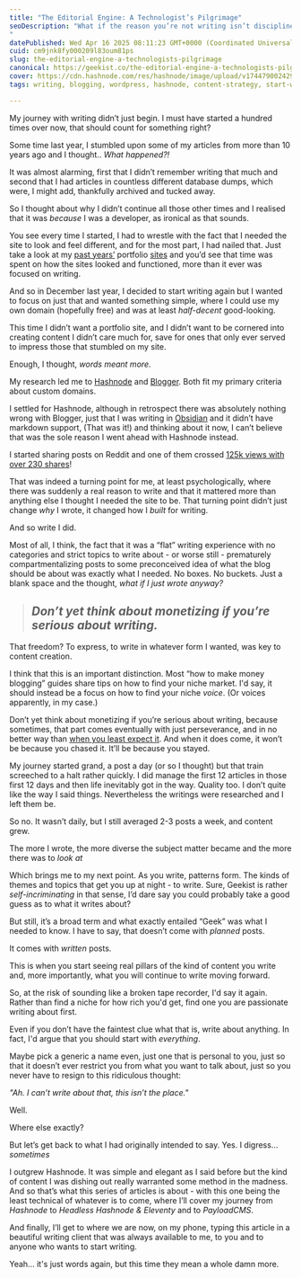 ```yaml
---
title: "The Editorial Engine: A Technologist’s Pilgrimage"
seoDescription: "What if the reason you’re not writing isn’t discipline, but design? A technologist reflects on blogging, voice, and where it all begins.
"
datePublished: Wed Apr 16 2025 08:11:23 GMT+0000 (Coordinated Universal Time)
cuid: cm9jnk8fy000209l83oum81ps
slug: the-editorial-engine-a-technologists-pilgrimage
canonical: https://geekist.co/the-editorial-engine-a-technologists-pilgrimage/
cover: https://cdn.hashnode.com/res/hashnode/image/upload/v1744790024298/c11e1343-3283-464a-8f3c-e086541536e4.png
tags: writing, blogging, wordpress, hashnode, content-strategy, start-writing, niche-voice, tech-blogger

---
```


My journey with writing didn’t just begin. I must have started a hundred times over now, that should count for something right?

Some time last year, I stumbled upon some of my articles from more than 10 years ago and I thought.. *What happened?!*

It was almost alarming, first that I didn’t remember writing that much and second that I had articles in countless different database dumps, which were, I might add, thankfully archived and tucked away.

So I thought about why I didn’t continue all those other times and I realised that it was *because* I was a developer, as ironical as that sounds.

You see every time I started, I had to wrestle with the fact that I needed the site to look and feel different, and for the most part, I had nailed that. Just take a look at my [past years’](https://github.com/jasonnathan/jasonnathan.meteor.com) portfolio [sites](https://github.com/jasonnathan/www.jasonnathan.me) and you’d see that time was spent on how the sites looked and functioned, more than it ever was focused on writing.

And so in December last year, I decided to start writing again but I wanted to focus on just that and wanted something simple, where I could use my own domain (hopefully free) and was at least *half-decent* good-looking.

This time I didn’t want a portfolio site, and I didn’t want to be cornered into creating content I didn’t care much for, save for ones that only ever served to impress those that stumbled on my site.

Enough, I thought, *words meant more.*

My research led me to [Hashnode](https://hashnode.com/) and [Blogger](https://www.blogger.com/). Both fit my primary criteria about custom domains.

I settled for Hashnode, although in retrospect there was absolutely nothing wrong with Blogger, just that I was writing in [Obsidian](https://obsidian.md/) and it didn’t have markdown support, (That was it!) and thinking about it now, I can’t believe that was the sole reason I went ahead with Hashnode instead.

I started sharing posts on Reddit and one of them crossed [125k views with over 230 shares](https://www.reddit.com/r/selfhosted/s/LCfFmmn5wJ)!

That was indeed a turning point for me, at least psychologically, where there was suddenly a real reason to write and that it mattered more than anything else I thought I needed the site to be. That turning point didn’t just change *why* I wrote, it changed how I *built* for writing.

And so write I did.

Most of all, I think, the fact that it was a “flat” writing experience with no categories and strict topics to write about - or worse still - prematurely compartmentalizing posts to some preconceived idea of what the blog should be about was exactly what I needed. No boxes. No buckets. Just a blank space and the thought, *what if I just wrote anyway?*

> ## *Don’t yet think about monetizing if you’re serious about writing.*

That freedom? To express, to write in whatever form I wanted, was key to content creation.

I think that this is an important distinction. Most “how to make money blogging” guides share tips on how to find your niche market. I'd say, it should instead be a focus on how to find your niche *voice*. (Or voices apparently, in my case.)

Don’t yet think about monetizing if you’re serious about writing, because sometimes, that part comes eventually with just perseverance, and in no better way than [when you least expect it](https://www.reddit.com/r/freelanceWriters/comments/1jgyzqd/first_gig_after_years_of_dabbling/). And when it does come, it won’t be because you chased it. It’ll be because you stayed.

My journey started grand, a post a day (or so I thought) but that train screeched to a halt rather quickly. I did manage the first 12 articles in those first 12 days and then life inevitably got in the way. Quality too. I don’t quite like the way I said things. Nevertheless the writings were researched and I left them be.

So no. It wasn’t daily, but I still averaged 2-3 posts a week, and content grew.

The more I wrote, the more diverse the subject matter became and the more there was to *look at*

Which brings me to my next point. As you write, patterns form. The kinds of themes and topics that get you up at night - to write. Sure, Geekist is rather *self-incriminating* in that sense, I’d dare say you could probably take a good guess as to what it writes about?

But still, it’s a broad term and what exactly entailed “Geek” was what I needed to know. I have to say, that doesn’t come with *planned* posts.

It comes with *written* posts.

This is when you start seeing real pillars of the kind of content you write and, more importantly, what you will continue to write moving forward.

So, at the risk of sounding like a broken tape recorder, I'd say it again.  
Rather than find a niche for how rich you'd get, find one you are passionate writing about first.

Even if you don’t have the faintest clue what that is, write about anything. In fact, I'd argue that you should start with *everything*.

Maybe pick a generic a name even, just one that is personal to you, just so that it doesn’t ever restrict you from what you want to talk about, just so you never have to resign to this ridiculous thought:

*"Ah. I can’t write about that, this isn’t the place."*

Well.

Where else exactly?

But let’s get back to what I had originally intended to say. Yes. I digress... *sometimes*

I outgrew Hashnode. It was simple and elegant as I said before but the kind of content I was dishing out really warranted some method in the madness. And so that’s what this series of articles is about - with this one being the least technical of whatever is to come, where I’ll cover my journey from *Hashnode* to *Headless Hashnode & Eleventy* and to *PayloadCMS*.

And finally, I’ll get to where we are now, on my phone, typing this article in a beautiful writing client that was always available to me, to you and to anyone who wants to start writing.

Yeah... it's just words again, but this time they mean a whole damn more.